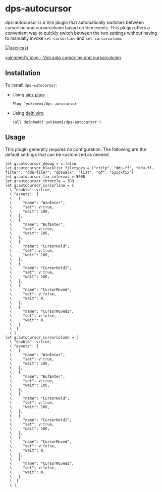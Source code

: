 # dps-autocursor

dps-autocursor is a Vim plugin that automatically switches between cursorline and cursorcolumn based on Vim events. This plugin offers a convenient way to quickly switch between the two settings without having to manually invoke `set cursorline` and `set cursorcolumn`.

[![asciicast](https://asciinema.org/a/rRXjQa16Iwchj4NfaUTNPTFEs.svg)](https://asciinema.org/a/rRXjQa16Iwchj4NfaUTNPTFEs)

[yukimemi's blog - Vim auto cursorline and cursorcolumn](https://yukimemi.netlify.app/vim-auto-cursorline-cursorcolumn/)

## Installation

To install `dps-autocursor`:

* Using [vim-plug](https://github.com/junegunn/vim-plug):
    ```vim
    Plug 'yukimemi/dps-autocursor'
    ```
* Using [dein.vim](https://github.com/Shougo/dein.vim):
    ```vim
    call dein#add('yukimemi/dps-autocursor')
    ```

## Usage

This plugin generally requires no configuration. The following are the default settings that can be customized as needed.

```vim
let g:autocursor_debug = v:false
let g:autocursor_blacklist_filetypes = ["ctrlp", "ddu-ff", "ddu-ff-filter", "ddu-filer", "dpswalk", "list", "qf", "quickfix"]
let g:autocursor_fix_interval = 5000
let g:autocursor_throttle = 300
let g:autocursor_cursorline = {
  \ "enable": v:true,
  \ "events": [
  \   {
  \     "name": "WinEnter",
  \     "set": v:true,
  \     "wait": 100,
  \   },
  \   {
  \     "name": "BufEnter",
  \     "set": v:true,
  \     "wait": 100,
  \   },
  \   {
  \     "name": "CursorHold",
  \     "set": v:true,
  \     "wait": 100,
  \   },
  \   {
  \     "name": "CursorHoldI",
  \     "set": v:true,
  \     "wait": 100,
  \   },
  \   {
  \     "name": "CursorMoved",
  \     "set": v:false,
  \     "wait": 0,
  \   },
  \   {
  \     "name": "CursorMovedI",
  \     "set": v:false,
  \     "wait": 0,
  \   }
  \  ]
  \ }
let g:autocursor_cursorcolumn = {
  \ "enable": v:true,
  \ "events": [
  \   {
  \     "name": "WinEnter",
  \     "set": v:true,
  \     "wait": 100,
  \   },
  \   {
  \     "name": "BufEnter",
  \     "set": v:true,
  \     "wait": 100,
  \   },
  \   {
  \     "name": "CursorHold",
  \     "set": v:true,
  \     "wait": 100,
  \   },
  \   {
  \     "name": "CursorHoldI",
  \     "set": v:true,
  \     "wait": 100,
  \   },
  \   {
  \     "name": "CursorMoved",
  \     "set": v:false,
  \     "wait": 0,
  \   },
  \   {
  \     "name": "CursorMovedI",
  \     "set": v:false,
  \     "wait": 0,
  \   }
  \  ]
  \ }
```


